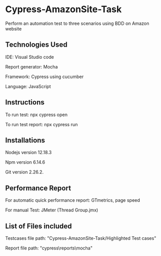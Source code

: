 # Cypress-AmazonSite-Task
Perform an automation test to three scenarios using BDD on Amazon website


## Technologies Used
IDE: Visual Studio code

Report generator: Mocha

Framework: Cypress using cucumber

Language: JavaScript


## Instructions
To run test: npx cypress open

To run test report: npx cypress run


## Installations
Nodejs version 12.18.3

Npm version 6.14.6

Git version 2.26.2.


## Performance Report
For automatic quick performance report: GTmetrics, page speed

For manual Test: JMeter (Thread Group.jmx)


## List of Files included
Testcases file path: "Cypress-AmazonSite-Task/Highlighted Test cases"

Report file path: "cypress\reports\mocha"


